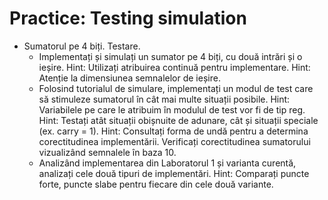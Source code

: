 # Practice: Testing simulation

 - Sumatorul pe 4 biți. Testare.
   - Implementați și simulați un sumator pe 4 biți, cu două intrări și o ieșire.
Hint: Utilizați atribuirea continuă pentru implementare.
Hint: Atenție la dimensiunea semnalelor de ieșire.
   - Folosind tutorialul de simulare, implementați un modul de test care să stimuleze sumatorul în cât mai multe situații posibile.
Hint: Variabilele pe care le atribuim în modulul de test vor fi de tip reg.
Hint: Testați atât situații obișnuite de adunare, cât și situații speciale (ex. carry = 1).
Hint: Consultați forma de undă pentru a determina corectitudinea implementării. Verificați corectitudinea sumatorului vizualizând semnalele în baza 10.
   - Analizând implementarea din Laboratorul 1 și varianta curentă, analizați cele două tipuri de implementări.
Hint: Comparați puncte forte, puncte slabe pentru fiecare din cele două variante.
